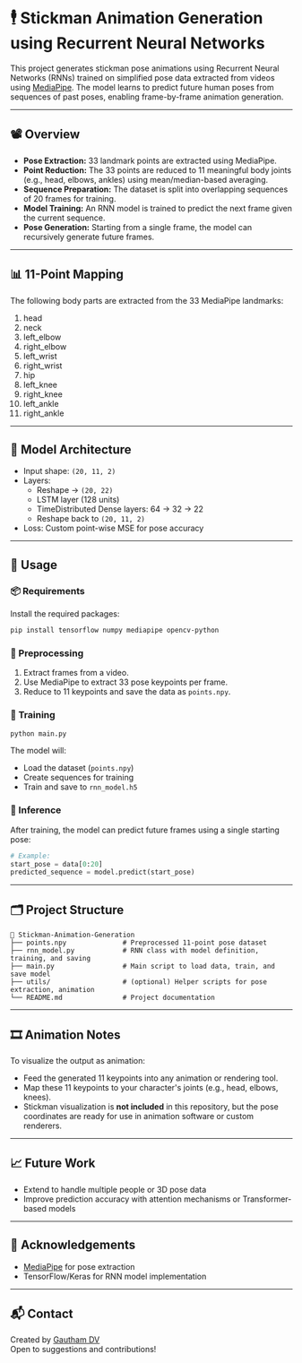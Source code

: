# 🕴️ Stickman Animation Generation using Recurrent Neural Networks

This project generates stickman pose animations using Recurrent Neural Networks (RNNs) trained on simplified pose data extracted from videos using [MediaPipe](https://google.github.io/mediapipe/). The model learns to predict future human poses from sequences of past poses, enabling frame-by-frame animation generation.

---

## 📽️ Overview

- **Pose Extraction:** 33 landmark points are extracted using MediaPipe.
- **Point Reduction:** The 33 points are reduced to 11 meaningful body joints (e.g., head, elbows, ankles) using mean/median-based averaging.
- **Sequence Preparation:** The dataset is split into overlapping sequences of 20 frames for training.
- **Model Training:** An RNN model is trained to predict the next frame given the current sequence.
- **Pose Generation:** Starting from a single frame, the model can recursively generate future frames.

---

## 📊 11-Point Mapping

The following body parts are extracted from the 33 MediaPipe landmarks:

1.	head      
2.	neck       
3.	left_elbow 
4.	right_elbow 
5.	left_wrist  
6.	right_wrist 
7.	hip         
8.	left_knee   
9.	right_knee  
10.	left_ankle  
11.	right_ankle


---

## 🧠 Model Architecture

- Input shape: `(20, 11, 2)`
- Layers:
  - Reshape → `(20, 22)`
  - LSTM layer (128 units)
  - TimeDistributed Dense layers: 64 → 32 → 22
  - Reshape back to `(20, 11, 2)`
- Loss: Custom point-wise MSE for pose accuracy

---

## 🏃 Usage

### 📦 Requirements

Install the required packages:

```bash
pip install tensorflow numpy mediapipe opencv-python
```

### 🔁 Preprocessing

1. Extract frames from a video.
2. Use MediaPipe to extract 33 pose keypoints per frame.
3. Reduce to 11 keypoints and save the data as `points.npy`.

### 🧪 Training

```bash
python main.py
```

The model will:
- Load the dataset (`points.npy`)
- Create sequences for training
- Train and save to `rnn_model.h5`

### 🔮 Inference

After training, the model can predict future frames using a single starting pose:

```python
# Example:
start_pose = data[0:20]
predicted_sequence = model.predict(start_pose)
```

---

## 🗂️ Project Structure

```
📁 Stickman-Animation-Generation
├── points.npy              # Preprocessed 11-point pose dataset
├── rnn_model.py            # RNN class with model definition, training, and saving
├── main.py                 # Main script to load data, train, and save model
├── utils/                  # (optional) Helper scripts for pose extraction, animation
└── README.md               # Project documentation
```

---

## 🎞️ Animation Notes

To visualize the output as animation:
- Feed the generated 11 keypoints into any animation or rendering tool.
- Map these 11 keypoints to your character's joints (e.g., head, elbows, knees).
- Stickman visualization is **not included** in this repository, but the pose coordinates are ready for use in animation software or custom renderers.

---

## 📈 Future Work

- Extend to handle multiple people or 3D pose data
- Improve prediction accuracy with attention mechanisms or Transformer-based models

---

## 🙌 Acknowledgements

- [MediaPipe](https://google.github.io/mediapipe/) for pose extraction
- TensorFlow/Keras for RNN model implementation

---

## 📬 Contact

Created by [Gautham DV](https://github.com/gauthamdv)  
Open to suggestions and contributions!
